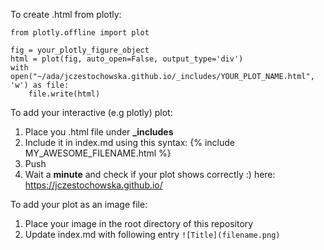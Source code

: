 
To create .html from plotly:

```
from plotly.offline import plot

fig = your_plotly_figure_object
html = plot(fig, auto_open=False, output_type='div')
with open("~/ada/jczestochowska.github.io/_includes/YOUR_PLOT_NAME.html", 'w') as file:
    file.write(html)
```

To add your interactive (e.g plotly) plot:

1. Place you .html file under **_includes**
2. Include it in index.md using this syntax: 
	{% include MY_AWESOME_FILENAME.html %}
3. Push
4. Wait a **minute** and check if your plot shows correctly :) here: https://jczestochowska.github.io/


To add your plot as an image file:

1. Place your image in the root directory of this repository
2. Update index.md with following entry `![Title](filename.png)`
